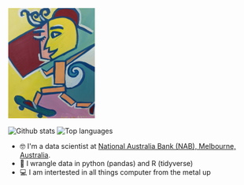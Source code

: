 <img src="https://raw.githubusercontent.com/serine/serine/master/avatar3.jpg" align="center;" width="35%">

![Github stats](https://github-readme-stats.vercel.app/api?username=serine)
![Top languages](https://github-readme-stats.vercel.app/api/top-langs/?username=serine&hide=html,jupyter%20notebook,JavaScript,PostScript,SCSS,Less&layout=compact&langs_count=10)

- :nerd_face: I'm a data scientist at [National Australia Bank (NAB), Melbourne, Australia](http://nab.com.au).
- :snake: I wrangle data in python (pandas) and R (tidyverse)
- :computer: I am intertested in all things computer from the metal up
